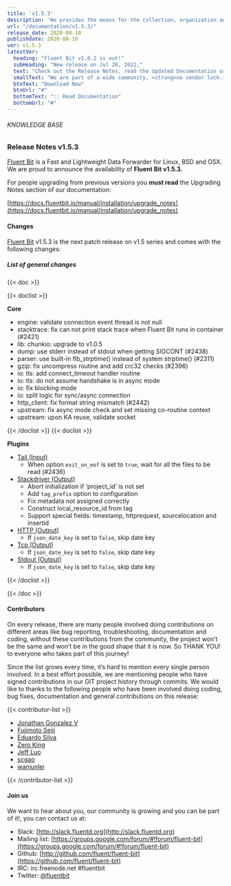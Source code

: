 ```yaml
---
title: 'v1.5.3'
description: 'We provides the means for the collection, organization and computerized retrieval of knowledgeand Lightweight Data Forwarder for Linux, BSD and OSX. We are proud to announce the availability of Fluent Bit v1.5.3.'
url: "/documentation/v1.5.3/"
release_date: 2020-08-10
publishdate: 2020-08-10
ver: v1.5.3
latestVer:
  heading: "Fluent Bit v1.8.2 is out!"
  subHeading: "New release on Jul 20, 2021,"
  text: "Check out the Release Notes, read the Updated Documentation or jump directly to the Downloads Section."
  smallText: "We are part of a wide community, <strong>no vendor lock-in.</strong>"
  btnText: "Download Now"
  btnUrl: "#"
  bottomText: ":: Read Documentation"
  bottomUrl: "#"
---
```



###### KNOWLEDGE BASE

### Release Notes v1.5.3

[Fluent Bit](https://fluentbit.io/) is a Fast and Lightweight Data Forwarder for Linux, BSD and OSX. We are proud to announce the availability of **Fluent Bit v1.5.3.**

For people upgrading from previous versions you **must read** the Upgrading Notes section of our documentation:

[https://docs.fluentbit.io/manual/installation/upgrade_notes](https://docs.fluentbit.io/manual/installation/upgrade_notes)

#### Changes

[Fluent Bit](https://fluentbit.io) v1.5.3 is the next patch release on v1.5 series and comes with the following changes:

##### List of general changes

{{< doc >}}

{{< doclist >}}

**Core**

* engine: validate connection event thread is not null
* stacktrace: fix can not print stack trace when Fluent Bit runs in container (#2421)
* lib: chunkio: upgrade to v1.0.5
* dump: use stderr instead of stdout when getting SIGCONT (#2438)
* parser: use built-in flb_strptime() instead of system strptime() (#2311)
* gzip: fix uncompress routine and add crc32 checks (#2396)
* io: tls: add connect_timeout handler routine
* io: tls: do not assume handshake is in async mode
* io: fix blocking mode
* io: split logic for sync/async connection
* http_client: fix format string mismatch (#2442)
* upstream: fix async mode check and set missing co-routine context
* upstream: upon KA reuse, validate socket

{{< /doclist >}}
{{< doclist >}}

**Plugins**

* [Tail (Input)](https://docs.fluentbit.io/manual/pipeline/inputs/tail/)
  * When option `exit_on_eof` is set to `true`, wait for all the files to be read (#2436)
* [Stackdriver (Output)](https://docs.fluentbit.io/manual/pipeline/outputs/stackdriver/)
  * Abort initialization if ‘project_id’ is not set
  * Add `tag_prefix` option to configuration
  * Fix metadata not assigned correctly
  * Construct local_resource_id from tag
  * Support special fields: timestamp, httprequest, sourcelocation and insertid
* [HTTP (Output)](https://docs.fluentbit.io/manual/pipeline/outputs/http/)
  * If `json_date_key` is set to `false`, skip date key
* [Tcp (Output)](https://docs.fluentbit.io/manual/pipeline/outputs/tcp/)
  * If `json_date_key` is set to `false`, skip date key
* [Stdout (Output)](https://docs.fluentbit.io/manual/pipeline/outputs/stdout/)
  * If `json_date_key` is set to `false`, skip date key

{{< /doclist >}}

{{< /doc >}}

#### Contributors

On every release, there are many people involved doing contributions on different areas like bug reporting, troubleshooting, documentation and coding, without these contributions from the community, the project won’t be the same and won’t be in the good shape that it is now. So THANK YOU! to everyone who takes part of this journey!

Since the list grows every time, it’s hard to mention every single person involved. In a best effort possible, we are mentioning people who have signed contributions in our GIT project history through commits. We would like to thanks to the following people who have been involved doing coding, bug fixes, documentation and general contributions on this release:

{{< contributor-list >}}

* [Jonathan Gonzalez V](https://github.com/sxd)
* [Fujimoto Seiji](https://github.com/fujimotos)
* [Eduardo Silva](https://github.com/edsiper)
* [Zero King](https://github.com/l2dy)
* [Jeff Luo](https://github.com/JeffLuoo)
* [scgao](https://github.com/scgao)
* [wanjunlei](https://github.com/wanjunlei)

{{< /contributor-list >}}

#### Join us

We want to hear about you, our community is growing and you can be part of it!, you can contact us at:

* Slack: [http://slack.fluentd.org](http://slack.fluentd.org)
* Mailing list: [https://groups.google.com/forum/#!forum/fluent-bit](https://groups.google.com/forum/#!forum/fluent-bit)
* Github: [http://github.com/fluent/fluent-bit](https://github.com/fluent/fluent-bit)
* IRC: irc.freenode.net #fluentbit
* Twitter: [@fluentbit](https://twitter.com/fluentbit)